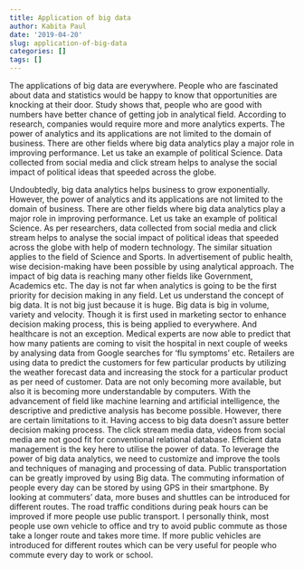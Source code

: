 ```yaml
---
title: Application of big data
author: Kabita Paul
date: '2019-04-20'
slug: application-of-big-data
categories: []
tags: []
---
```

The applications of big data are everywhere. People who are fascinated about data and statistics would be happy to know that opportunities are knocking at their door. Study shows that, people who are good with numbers have better chance of getting job in analytical field. According to research, companies would require more and more analytics experts. The power of analytics and its applications are not limited to the domain of business. There are other fields where big data analytics play a major role in improving performance. Let us take an example of political Science. Data collected from social media and click stream helps to analyse the social impact of political ideas that speeded across the globe.

Undoubtedly, big data analytics helps business to grow exponentially. However, the power of analytics and its applications are not limited to the domain of business. There are other fields where big data analytics play a major role in improving performance. Let us take an example of political Science. As per researchers, data collected from social media and click stream helps to analyse the social impact of political ideas that speeded across the globe with help of modern technology.
The similar situation applies to the field of Science and Sports. In advertisement of public health, wise decision-making have been possible by using analytical approach. The impact of big data is reaching many other fields like Government, Academics etc. The day is not far when analytics is going to be the first priority for decision making in any field.
Let us understand the concept of big data. It is not big just because it is huge. Big data is big in volume, variety and velocity. Though it is first used in marketing sector to enhance decision making process, this is being applied to everywhere. And healthcare is not an exception. Medical experts are now able to predict that how many patients are coming to visit the hospital in next couple of weeks by analysing data from Google searches for ‘flu symptoms’ etc. Retailers are using data to predict the customers for few particular products by utilizing the weather forecast data and increasing the stock for a particular product as per need of customer.
Data are not only becoming more available, but also it is becoming more understandable by computers. With the advancement of field like machine learning and artificial intelligence, the descriptive and predictive analysis has become possible. However, there are certain limitations to it. Having access to big data doesn’t assure better decision making process. The click stream media data, videos from social media are not good fit for conventional relational database. Efficient data management is the key here to utilise the power of data. To leverage the power of big data analytics, we need to customize and improve the tools and techniques of managing and processing of data.
Public transportation can be greatly improved by using Big data. The commuting information of people every day can be stored by using GPS in their smartphone. By looking at commuters’ data, more buses and shuttles can be introduced for different routes. The road traffic conditions during peak hours can be improved if more people use public transport. I personally think, most people use own vehicle to office and try to avoid public commute as those take a longer route and takes more time. If more public vehicles are introduced for different routes which can be very useful for people who commute every day to work or school.


